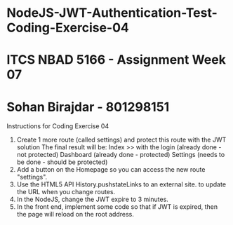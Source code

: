# NodeJS-JWT-Authentication-Test-Coding-Exercise-04
# ITCS NBAD 5166 - Assignment Week 07
# Sohan Birajdar - 801298151

Instructions for Coding Exercise 04

1. Create 1 more route (called settings) and protect this route with the JWT solution
    The final result will be:
    Index >> with the login (already done - not protected)
    Dashboard (already done - protected)
    Settings (needs to be done - should be protected)
2. Add a button on the Homepage so you can access the new route "settings".
3. Use the HTML5 API History.pushstateLinks to an external site. to update the URL when you change routes.
4. In the NodeJS, change the JWT expire to 3 minutes.
5. In the front end, implement some code so that if JWT is expired, then the page will reload on the root address.
